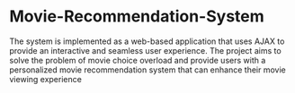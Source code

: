 # Movie-Recommendation-System
The system is implemented as a web-based application that uses AJAX to provide an interactive and seamless user experience. The project aims to solve the problem of movie choice overload and provide users with a personalized movie recommendation system that can enhance their movie viewing experience
